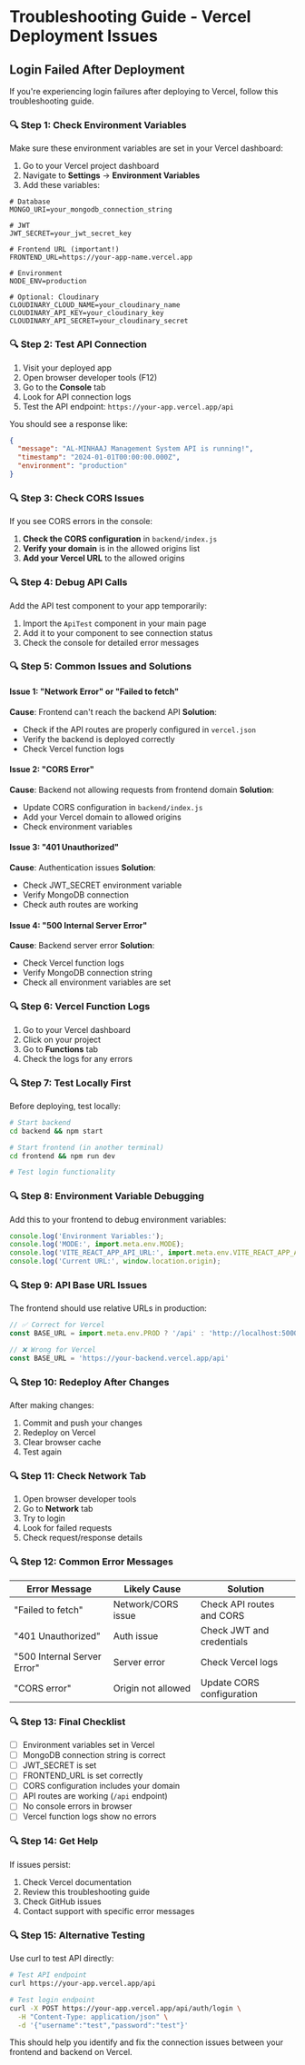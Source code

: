 # Troubleshooting Guide - Vercel Deployment Issues

## Login Failed After Deployment

If you're experiencing login failures after deploying to Vercel, follow this troubleshooting guide.

### 🔍 **Step 1: Check Environment Variables**

Make sure these environment variables are set in your Vercel dashboard:

1. Go to your Vercel project dashboard
2. Navigate to **Settings** → **Environment Variables**
3. Add these variables:

```env
# Database
MONGO_URI=your_mongodb_connection_string

# JWT
JWT_SECRET=your_jwt_secret_key

# Frontend URL (important!)
FRONTEND_URL=https://your-app-name.vercel.app

# Environment
NODE_ENV=production

# Optional: Cloudinary
CLOUDINARY_CLOUD_NAME=your_cloudinary_name
CLOUDINARY_API_KEY=your_cloudinary_key
CLOUDINARY_API_SECRET=your_cloudinary_secret
```

### 🔍 **Step 2: Test API Connection**

1. Visit your deployed app
2. Open browser developer tools (F12)
3. Go to the **Console** tab
4. Look for API connection logs
5. Test the API endpoint: `https://your-app.vercel.app/api`

You should see a response like:
```json
{
  "message": "AL-MINHAAJ Management System API is running!",
  "timestamp": "2024-01-01T00:00:00.000Z",
  "environment": "production"
}
```

### 🔍 **Step 3: Check CORS Issues**

If you see CORS errors in the console:

1. **Check the CORS configuration** in `backend/index.js`
2. **Verify your domain** is in the allowed origins list
3. **Add your Vercel URL** to the allowed origins

### 🔍 **Step 4: Debug API Calls**

Add the API test component to your app temporarily:

1. Import the `ApiTest` component in your main page
2. Add it to your component to see connection status
3. Check the console for detailed error messages

### 🔍 **Step 5: Common Issues and Solutions**

#### Issue 1: "Network Error" or "Failed to fetch"
**Cause**: Frontend can't reach the backend API
**Solution**: 
- Check if the API routes are properly configured in `vercel.json`
- Verify the backend is deployed correctly
- Check Vercel function logs

#### Issue 2: "CORS Error"
**Cause**: Backend not allowing requests from frontend domain
**Solution**:
- Update CORS configuration in `backend/index.js`
- Add your Vercel domain to allowed origins
- Check environment variables

#### Issue 3: "401 Unauthorized"
**Cause**: Authentication issues
**Solution**:
- Check JWT_SECRET environment variable
- Verify MongoDB connection
- Check auth routes are working

#### Issue 4: "500 Internal Server Error"
**Cause**: Backend server error
**Solution**:
- Check Vercel function logs
- Verify MongoDB connection string
- Check all environment variables are set

### 🔍 **Step 6: Vercel Function Logs**

1. Go to your Vercel dashboard
2. Click on your project
3. Go to **Functions** tab
4. Check the logs for any errors

### 🔍 **Step 7: Test Locally First**

Before deploying, test locally:

```bash
# Start backend
cd backend && npm start

# Start frontend (in another terminal)
cd frontend && npm run dev

# Test login functionality
```

### 🔍 **Step 8: Environment Variable Debugging**

Add this to your frontend to debug environment variables:

```javascript
console.log('Environment Variables:');
console.log('MODE:', import.meta.env.MODE);
console.log('VITE_REACT_APP_API_URL:', import.meta.env.VITE_REACT_APP_API_URL);
console.log('Current URL:', window.location.origin);
```

### 🔍 **Step 9: API Base URL Issues**

The frontend should use relative URLs in production:

```javascript
// ✅ Correct for Vercel
const BASE_URL = import.meta.env.PROD ? '/api' : 'http://localhost:5000/api'

// ❌ Wrong for Vercel
const BASE_URL = 'https://your-backend.vercel.app/api'
```

### 🔍 **Step 10: Redeploy After Changes**

After making changes:

1. Commit and push your changes
2. Redeploy on Vercel
3. Clear browser cache
4. Test again

### 🔍 **Step 11: Check Network Tab**

1. Open browser developer tools
2. Go to **Network** tab
3. Try to login
4. Look for failed requests
5. Check request/response details

### 🔍 **Step 12: Common Error Messages**

| Error Message | Likely Cause | Solution |
|---------------|--------------|----------|
| "Failed to fetch" | Network/CORS issue | Check API routes and CORS |
| "401 Unauthorized" | Auth issue | Check JWT and credentials |
| "500 Internal Server Error" | Server error | Check Vercel logs |
| "CORS error" | Origin not allowed | Update CORS configuration |

### 🔍 **Step 13: Final Checklist**

- [ ] Environment variables set in Vercel
- [ ] MongoDB connection string is correct
- [ ] JWT_SECRET is set
- [ ] FRONTEND_URL is set correctly
- [ ] CORS configuration includes your domain
- [ ] API routes are working (`/api` endpoint)
- [ ] No console errors in browser
- [ ] Vercel function logs show no errors

### 🔍 **Step 14: Get Help**

If issues persist:

1. Check Vercel documentation
2. Review this troubleshooting guide
3. Check GitHub issues
4. Contact support with specific error messages

### 🔍 **Step 15: Alternative Testing**

Use curl to test API directly:

```bash
# Test API endpoint
curl https://your-app.vercel.app/api

# Test login endpoint
curl -X POST https://your-app.vercel.app/api/auth/login \
  -H "Content-Type: application/json" \
  -d '{"username":"test","password":"test"}'
```

This should help you identify and fix the connection issues between your frontend and backend on Vercel.